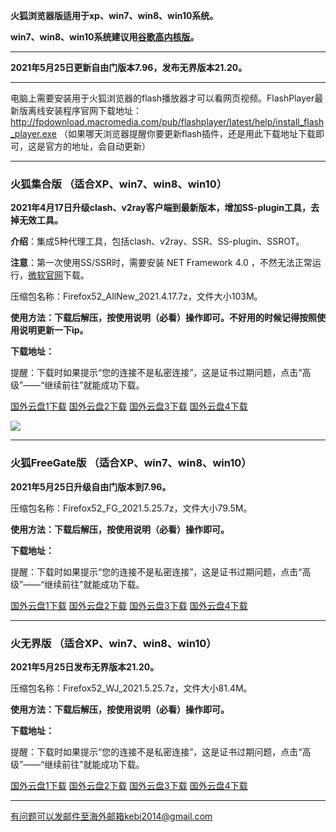 **火狐浏览器版适用于xp、win7、win8、win10系统。**

**win7、win8、win10系统建议用[谷歌高内核版](https://github.com/Alvin9999/new-pac/wiki/%E9%AB%98%E5%86%85%E6%A0%B8%E7%89%88)。**

***

**2021年5月25日更新自由门版本7.96，发布无界版本21.20。**

***

电脑上需要安装用于火狐浏览器的flash播放器才可以看网页视频。FlashPlayer最新版离线安装程序官网下载地址：
http://fpdownload.macromedia.com/pub/flashplayer/latest/help/install_flash_player.exe （如果哪天浏览器提醒你要更新flash插件，还是用此下载地址下载即可，这是官方的地址，会自动更新）

***


### 火狐集合版 （适合XP、win7、win8、win10）

**2021年4月17日升级clash、v2ray客户端到最新版本，增加SS-plugin工具，去掉无效工具。**

**介绍**：集成5种代理工具，包括clash、v2ray、SSR、SS-plugin、SSROT。

**注意**：第一次使用SS/SSR时，需要安装 NET Framework 4.0 ，不然无法正常运行，[微软官网](https://www.microsoft.com/zh-cn/download/details.aspx?id=17718)下载。

压缩包名称：Firefox52_AllNew_2021.4.17.7z，文件大小103M。

**使用方法：下载后解压，按使用说明（必看）操作即可。不好用的时候记得按照使用说明更新一下ip。**

**下载地址：**

提醒：下载时如果提示“您的连接不是私密连接”，这是证书过期问题，点击“高级”——“继续前往”就能成功下载。

[国外云盘1下载](https://tr101.free4444.xyz/Firefox52_AllNew_2021.4.17.7z) 
[国外云盘2下载](https://tr71.free4444.xyz/Firefox52_AllNew_2021.4.17.7z) 
[国外云盘3下载](https://tr61.free4444.xyz/Firefox52_AllNew_2021.4.17.7z) 
[国外云盘4下载](https://tr91.free4444.xyz/Firefox52_AllNew_2021.4.17.7z) 

![](https://cdn.jsdelivr.net/gh/Alvin9999/pac2/softimag/firefox-2.PNG)

***

### 火狐FreeGate版 （适合XP、win7、win8、win10）

**2021年5月25日升级自由门版本到7.96。**

压缩包名称：Firefox52_FG_2021.5.25.7z，文件大小79.5M。

**使用方法：下载后解压，按使用说明（必看）操作即可。**

**下载地址：**

提醒：下载时如果提示“您的连接不是私密连接”，这是证书过期问题，点击“高级”——“继续前往”就能成功下载。

[国外云盘1下载](https://tr101.free4444.xyz/Firefox52_FG_2021.5.25.7z) 
[国外云盘2下载](https://tr71.free4444.xyz/Firefox52_FG_2021.5.25.7z) 
[国外云盘3下载](https://tr61.free4444.xyz/Firefox52_FG_2021.5.25.7z) 
[国外云盘4下载](https://tr91.free4444.xyz/Firefox52_FG_2021.5.25.7z) 

***

### 火无界版 （适合XP、win7、win8、win10）

**2021年5月25日发布无界版本21.20。**

压缩包名称：Firefox52_WJ_2021.5.25.7z，文件大小81.4M。

**使用方法：下载后解压，按使用说明（必看）操作即可。**

**下载地址：**

提醒：下载时如果提示“您的连接不是私密连接”，这是证书过期问题，点击“高级”——“继续前往”就能成功下载。

[国外云盘1下载](https://tr101.free4444.xyz/Firefox52_WJ_2021.5.25.7z) 
[国外云盘2下载](https://tr71.free4444.xyz/Firefox52_WJ_2021.5.25.7z) 
[国外云盘3下载](https://tr61.free4444.xyz/Firefox52_WJ_2021.5.25.7z) 
[国外云盘4下载](https://tr91.free4444.xyz/Firefox52_WJ_2021.5.25.7z) 

***

有问题可以发邮件至海外邮箱kebi2014@gmail.com